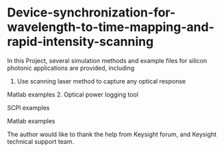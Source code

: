 # Device-synchronization-for-wavelength-to-time-mapping-and-rapid-intensity-scanning
In this Project, several simulation methods and example files for silicon photonic applications are provided, including
1. Use scanning laser method to capture any optical response

  Matlab examples
2. Optical power logging tool

  SCPI examples
  
  Matlab examples







The author would like to thank the help from Keysight forum, and Keysight technical support team. 
